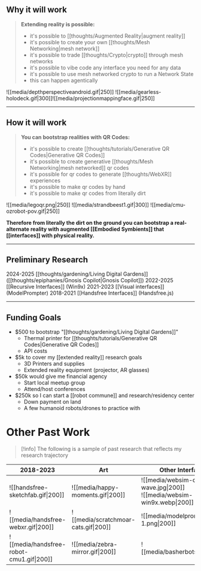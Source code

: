 ## Why it will work

> **Extending reality is possible:**
>- it's possible to [[thoughts/Augmented Reality|augment reality]]
> - it's possible to create your own [[thoughts/Mesh Networking|mesh network]]
>- it's possible to trade [[thoughts/Crypto|crypto]] through mesh networks
>- it's possible to vibe code any interface you need for any data
>- it's possible to use mesh networked crypto to run a Network State
>- this can happen agentically

![[media/depthperspectiveandroid.gif|250]] ![[media/gearless-holodeck.gif|300]]![[media/projectionmappingface.gif|250]]

---
## How it will work

>  **You can bootstrap realities with QR Codes:**
> - it's possible to create [[thoughts/tutorials/Generative QR Codes|Generative QR Codes]]
>- it's possible to create generative [[thoughts/Mesh Networking|mesh networked]] qr codes
>- it's possible for qr codes to generate [[thoughts/WebXR]] experiences
>- it's possible to make qr codes by hand
>- it's possible to make qr codes from literally dirt

![[media/legoqr.png|250]]  ![[media/strandbeest1.gif|300]] ![[media/cmu-ozrobot-pov.gif|250]]

**Therefore from literally the dirt on the ground you can bootstrap a real-alternate reality with augmented ⁠[[Embodied Symbients]] that [[interfaces]] with physical reality.** 

---
## Preliminary Research

2024-2025 [[thoughts/gardening/Living Digital Gardens]] ([[thoughts/epiphanies/Gnosis Copilot|Gnosis Copilot]])
2022-2025 [[Recursive Interfaces]] (Win9x)
2021-2023 [[Visual interfaces]] (ModelPrompter)
2018-2021 [[Handsfree Interfaces]] (Handsfree.js)

---
## Funding Goals
- $500 to bootstrap "[[thoughts/gardening/Living Digital Gardens]]"
	- Thermal printer for [[thoughts/tutorials/Generative QR Codes|Generative QR Codes]]
	- API costs
- $5k to cover my [[extended reality]] research goals
	- 3D Printers and supplies
	- Extended reality equipment (projector, AR glasses)
- $50k would give me financial agency
	- Start local meetup group
	- Attend/host conferences
- $250k so I can start a [[robot commune]] and research/residency center
	- Down payment on land
	- A few humanoid robots/drones to practice with

# Other Past Work
>[!info] The following is a sample of past research that reflects my research trajectory

| 2018-2023                          | Art                            | Other Interfaces                                                |
| ---------------------------------- | ------------------------------ | --------------------------------------------------------------- |
| ![[handsfree-sketchfab.gif\|200]]  | ![[media/happy-moments.gif\|200]]    | ![[media/websim-clippy-wave.jpg\|200]]<br>![[media/websim-win9x.webp\|200]] |
| ![[media/handsfree-webxr.gif\|200]]      | ![[media/scratchmoar-cats.gif\|200]] | ![[media/modelprompter-1.png\|200]]                                   |
| ![[media/handsfree-robot-cmu1.gif\|200]] | ![[media/zebra-mirror.gif\|200]]     | ![[media/basherbots.jpg\|200]]                                        |
